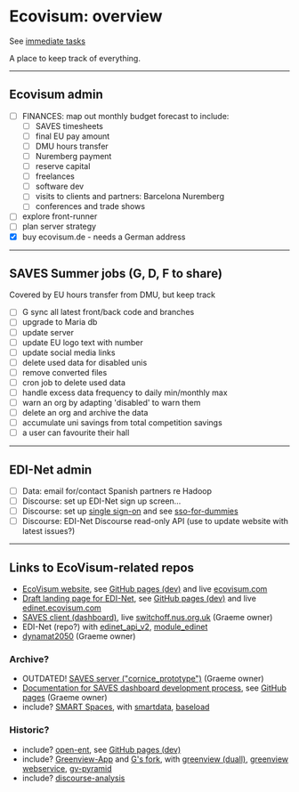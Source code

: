 # Ecovisum: overview

See [immediate tasks](https://ecovisum.github.io/overview/)

A place to keep track of everything.

---

## Ecovisum admin

- [ ] FINANCES: map out monthly budget forecast to include:
  - [ ] SAVES timesheets
  - [ ] final EU pay amount
  - [ ] DMU hours transfer
  - [ ] Nuremberg payment
  - [ ] reserve capital
  - [ ] freelances
  - [ ] software dev
  - [ ] visits to clients and partners: Barcelona Nuremberg
  - [ ] conferences and trade shows
- [ ] explore front-runner
- [ ] plan server strategy
- [x] buy ecovisum.de - needs a German address

---

## SAVES Summer jobs (G, D, F to share)

Covered by EU hours transfer from DMU, but keep track

- [ ] G sync all latest front/back code and branches
- [ ] upgrade to Maria db
- [ ] update server
- [ ] update EU logo text with number
- [ ] update social media links
- [ ] delete used data for disabled unis
- [ ] remove converted files
- [ ] cron job to delete used data
- [ ] handle excess data frequency to daily min/monthly max
- [ ] warn an org by adapting 'disabled' to warn them
- [ ] delete an org and archive the data
- [ ] accumulate uni savings from total competition savings
- [ ] a user can favourite their hall

---

## EDI-Net admin

- [ ] Data: email for/contact Spanish partners re Hadoop
- [ ] Discourse: set up EDI-Net sign up screen…
- [ ] Discourse: set up [single sign-on](https://meta.discourse.org/t/official-single-sign-on-for-discourse-sso/13045) and see [sso-for-dummies](https://meta.discourse.org/t/sso-for-dummies/50243)
- [ ] Discourse: EDI-Net Discourse read-only API (use to update website with latest issues?)

---

## Links to EcoVisum-related repos

- [EcoVisum website](https://github.com/ecovisum/ecovisum-site), see [GitHub pages (dev)](https://ecovisum.github.io/ecovisum-site/) and live [ecovisum.com](http://ecovisum.com/)
- [Draft landing page for EDI-Net](https://github.com/ecovisum/edi-net-web), see [GitHub pages (dev)](https://ecovisum.github.io/edi-net-web/) and live [edinet.ecovisum.com](http://edinet.ecovisum.com/)
- [SAVES client (dashboard)](https://github.com/ggstuart/saves-client), live [switchoff.nus.org.uk](https://switchoff.nus.org.uk/) (Graeme owner)
- EDI-Net (repo?) with [edinet_api_v2](https://github.com/ggstuart/edinet_api_v2), [module_edinet](https://github.com/ggstuart/module_edinet)
- [dynamat2050](https://github.com/ggstuart/dynamat2050) (Graeme owner)

### Archive?

- OUTDATED! [SAVES server ("cornice_prototype")](https://github.com/ggstuart/cornice_prototype) (Graeme owner)
- [Documentation for SAVES dashboard development process](https://github.com/ggstuart/sso-dashboard), see [GitHub pages](https://ggstuart.github.io/sso-dashboard/) (Graeme owner)
- include? [SMART Spaces](http://smartspaces.dmu.ac.uk), with [smartdata](https://github.com/ggstuart/smartdata), [baseload](https://github.com/ggstuart/baseload)

### Historic?

- include? [open-ent](https://github.com/ggstuart/open-ent), see [GitHub pages (dev)](https://daveeveritt.github.io/open-ent/)
- include? [Greenview-App](https://github.com/DaveEveritt/Greenview-App) and [G's fork](https://github.com/ggstuart/Greenview-App), with [greenview (duall)](https://github.com/ggstuart/greenview), [greenview webservice](https://github.com/ggstuart/gvUpdate), [gv-pyramid](https://github.com/ggstuart/gv-pyramid)
- include? [discourse-analysis](https://github.com/ggstuart/discourse-analysis)
